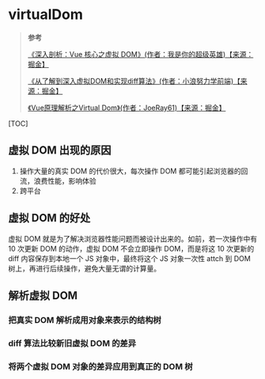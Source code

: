 <!--
 * @Author: yaohebin
 * @Date: 2021-10-20 11:14:32
 * @LastEditTime: 2022-07-16 17:33:56
 * @LastEditors: yaohebin
 * @Description: virtualDom
-->
# virtualDom

> **参考**
>
> [《深入剖析：Vue 核心之虚拟 DOM》(作者：我是你的超级英雄)【来源：掘金】](https://juejin.cn/post/6844903895467032589)
>
> [《从了解到深入虚拟DOM和实现diff算法》(作者：小浪努力学前端)【来源：掘金】](https://juejin.cn/post/6990582632270528525)
>
> [《Vue原理解析之Virtual Dom》(作者：JoeRay61)【来源：掘金】](https://segmentfault.com/a/1190000008291645)

[TOC]

## 虚拟 DOM 出现的原因

1. 操作大量的真实 DOM 的代价很大，每次操作 DOM 都可能引起浏览器的回流，浪费性能，影响体验
2. 跨平台

## 虚拟 DOM 的好处

虚拟 DOM 就是为了解决浏览器性能问题而被设计出来的。如前，若一次操作中有 10 次更新 DOM 的动作，虚拟 DOM 不会立即操作 DOM，而是将这 10 次更新的 diff 内容保存到本地一个 JS 对象中，最终将这个 JS 对象一次性 attch 到 DOM 树上，再进行后续操作，避免大量无谓的计算量。

## 解析虚拟 DOM

### 把真实 DOM 解析成用对象来表示的结构树

### diff 算法比较新旧虚拟 DOM 的差异

### 将两个虚拟 DOM 对象的差异应用到真正的 DOM 树
